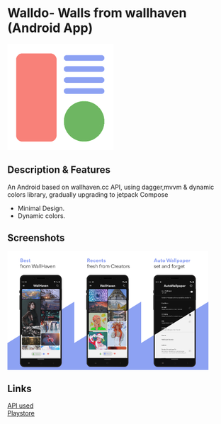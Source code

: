 # Walldo- Walls from wallhaven (Android App)<br />
![App Logo](https://github.com/wekomodo/walldo/blob/master/images/unnamed.jpg "Icon")

## Description & Features
An Android based on wallhaven.cc API, using dagger,mvvm & dynamic colors library, gradually upgrading to jetpack Compose
* Minimal Design.
* Dynamic colors.

## Screenshots
<div style="display:flex;">
<img alt="App image" src="images/walldo1.jpg" width="30%">
<img alt="App image" src="images/walldo2.jpg" width="30%">
<img alt="App image" src="images/walldo3.jpg" width="30%">
</div>

## Links
[API used](https://wallhaven.cc/help/api)     <br />
[Playstore](https://play.google.com/store/apps/details?id=com.enigmaticdevs.wallhaven)
